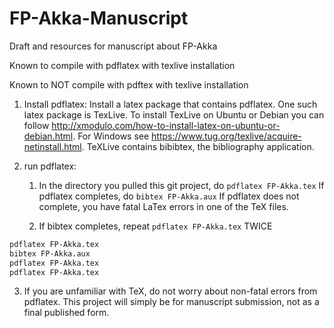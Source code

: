 # FP-Akka-Manuscript
Draft and resources for manuscript about FP-Akka

Known to compile with pdflatex with texlive installation

Known to NOT compile with pdftex with texlive installation


1. Install pdflatex:
Install a latex package that contains pdflatex.  One such latex package is TexLive. To install TexLive on Ubuntu or Debian you can follow http://xmodulo.com/how-to-install-latex-on-ubuntu-or-debian.html. For Windows see https://www.tug.org/texlive/acquire-netinstall.html.  TeXLive  contains bibibtex, the bibliography application.

2. run pdflatex:

   1. In the directory you pulled this git project, do `pdflatex FP-Akka.tex` If pdflatex completes, do `bibtex FP-Akka.aux` If pdflatex does not complete, you have fatal LaTex errors in one of the TeX files.

   2. If bibtex completes, repeat `pdflatex FP-Akka.tex` TWICE

```bash
pdflatex FP-Akka.tex
bibtex FP-Akka.aux
pdflatex FP-Akka.tex
pdflatex FP-Akka.tex
```

3. If you are unfamiliar with TeX, do not worry about non-fatal errors from pdflatex. This project will simply be for manuscript submission, not as a final published form.
